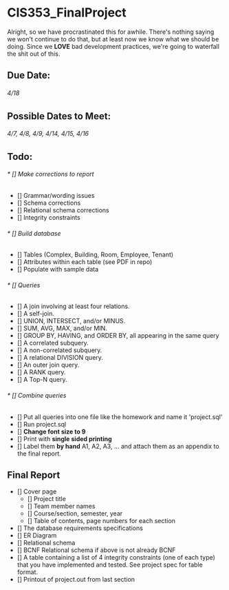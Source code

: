 # __CIS353_FinalProject__
Alright, so we have procrastinated this for awhile. There's nothing saying we won't continue to do that, but at least now we know what we should be doing. Since we __LOVE__ bad development practices, we're going to waterfall the shit out of this. 

## __Due Date__:
###### 4/18 

## __Possible Dates to Meet__:
###### 4/7, 4/8, 4/9, 4/14, 4/15, 4/16

## __Todo__:
###### * [] Make corrections to report
* [] Grammar/wording issues
* [] Schema corrections 
* [] Relational schema corrections
* [] Integrity constraints

###### * [] Build database 
* [] Tables (Complex, Building, Room, Employee, Tenant)
* [] Attributes within each table (see PDF in repo)
* [] Populate with sample data

###### * [] Queries
* [] A join involving at least four relations.
* [] A self-join.
* [] UNION, INTERSECT, and/or MINUS.
* [] SUM, AVG, MAX, and/or MIN.
* [] GROUP BY, HAVING, and ORDER BY, all appearing in the same query
* [] A correlated subquery.
* [] A non-correlated subquery.
* [] A relational DIVISION query.
* [] An outer join query.
* [] A RANK query.
* [] A Top-N query.


###### * [] Combine queries 
* [] Put all queries into one file like the homework and name it 'project.sql'
* [] Run project.sql
* [] __Change font size to 9__ 
* [] Print with __single sided printing__
* [] Label them __by hand__ A1, A2, A3, ... and attach them as an appendix to the final report. 

## Final Report
* [] Cover page
	* [] Project title
	* [] Team member names
	* [] Course/section, semester, year
	* [] Table of contents, page numbers for each section
* [] The database requirements specifications
* [] ER Diagram
* [] Relational schema 
* [] BCNF Relational schema if above is not already BCNF
* [] A table containing a list of 4 integrity constraints (one of each type) that you have implemented and tested. See project spec for table format.
* [] Printout of project.out from last section
